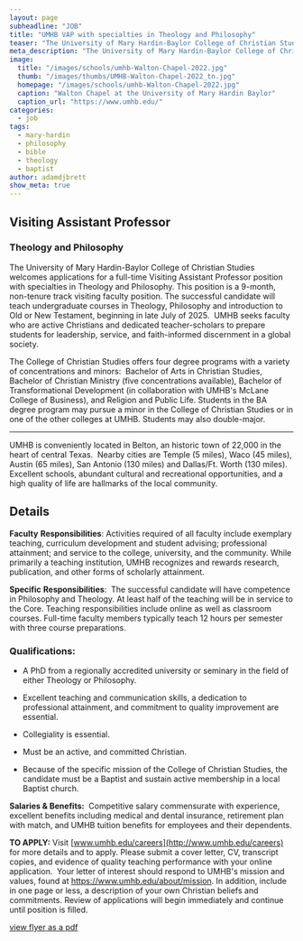 ```yaml
---
layout: page
subheadline: "JOB"
title: "UMHB VAP with specialties in Theology and Philosophy"
teaser: "The University of Mary Hardin-Baylor College of Christian Studies welcomes applications for a full-time Visiting Assistant Professor position with specialties in Theology and Philosophy."
meta_description: "The University of Mary Hardin-Baylor College of Christian Studies welcomes applications for a full-time Visiting Assistant Professor position with specialties in Theology and Philosophy."
image:
  title: "/images/schools/umhb-Walton-Chapel-2022.jpg"
  thumb: "/images/thumbs/UMHB-Walton-Chapel-2022_tn.jpg"
  homepage: "/images/schools/umhb-Walton-Chapel-2022.jpg"
  caption: "Walton Chapel at the University of Mary Hardin Baylor"
  caption_url: "https://www.umhb.edu/"
categories:
  - job
tags:
  - mary-hardin
  - philosophy
  - bible
  - theology
  - baptist
author: adamdjbrett
show_meta: true
---
```


## **Visiting Assistant Professor**
### **Theology and Philosophy**

The University of Mary Hardin-Baylor College of Christian Studies welcomes applications for a full-time Visiting Assistant Professor position with specialties in Theology and Philosophy. This position is a 9-month, non-tenure track visiting faculty position. The successful candidate will teach undergraduate courses in Theology, Philosophy and introduction to Old or New Testament, beginning in late July of 2025.  UMHB seeks faculty who are active Christians and dedicated teacher-scholars to prepare students for leadership, service, and faith-informed discernment in a global society. 

The College of Christian Studies offers four degree programs with a variety of concentrations and minors:  Bachelor of Arts in Christian Studies, Bachelor of Christian Ministry (five concentrations available), Bachelor of Transformational Development (in collaboration with UMHB's McLane College of Business), and Religion and Public Life. Students in the BA degree program may pursue a minor in the College of Christian Studies or in one of the other colleges at UMHB. Students may also double-major.

* * * 

UMHB is conveniently located in Belton, an historic town of 22,000 in the heart of central Texas.  Nearby cities are Temple (5 miles), Waco (45 miles), Austin (65 miles), San Antonio (130 miles) and Dallas/Ft. Worth (130 miles).  Excellent schools, abundant cultural and recreational opportunities, and a high quality of life are hallmarks of the local community.

## Details
**Faculty** **Responsibilities**: Activities required of all faculty include exemplary teaching, curriculum development and student advising; professional attainment; and service to the college, university, and the community. While primarily a teaching institution, UMHB recognizes and rewards research, publication, and other forms of scholarly attainment.

**Specific** **Responsibilities**:  The successful candidate will have competence in Philosophy and Theology. At least half of the teaching will be in service to the Core. Teaching responsibilities include online as well as classroom courses. Full-time faculty members typically teach 12 hours per semester with three course preparations.

### **Qualifications**: 

- A PhD from a regionally accredited university or seminary in the field of either Theology or Philosophy.

- Excellent teaching and communication skills, a dedication to professional attainment, and commitment to quality improvement are essential.

- Collegiality is essential.

-   Must be an active, and committed Christian.

- Because of the specific mission of the College of Christian Studies, the candidate must be a Baptist and sustain active membership in a local Baptist church.   

**Salaries & Benefits:**  Competitive salary commensurate with experience, excellent benefits including medical and dental insurance, retirement plan with match, and UMHB tuition benefits for employees and their dependents.

**TO APPLY:** Visit [www.umhb.edu/careers](http://www.umhb.edu/careers) for more details and to apply. Please submit a cover letter, CV, transcript copies, and evidence of quality teaching performance with your online application.  Your letter of interest should respond to UMHB's mission and values, found at <https://www.umhb.edu/about/mission>. In addition, include in one page or less, a description of your own Christian beliefs and commitments. Review of applications will begin immediately and continue until position is filled.

[view flyer as a pdf](/pdfs/umhb-vap-theo-philosophy.pdf)